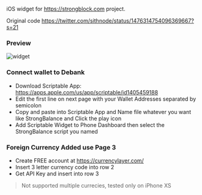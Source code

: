 iOS widget for https://strongblock.com project.

Original code https://twitter.com/sithnode/status/1476314754096369667?s=21

### Preview

![widget](https://user-images.githubusercontent.com/41826142/150638725-aea06204-4c9f-4c7e-a473-50074371493b.png)

### Connect wallet to Debank
- Download Scriptable App: https://apps.apple.com/us/app/scriptable/id1405459188
- Edit the first line on next page with your Wallet Addresses separated by semicolon
- Copy and paste into Scriptable App and Name file whatever you want like StrongBalance and Click the play icon
- Add Scriptable Widget to Phone Dashboard then select the StrongBalance script you named

### Foreign Currency Added use Page 3
- Create FREE account at https://currencylayer.com/
- Insert 3 letter currency code into row 2
- Get API Key and insert into row 3

> Not supported multiple currecies, tested only on iPhone XS
